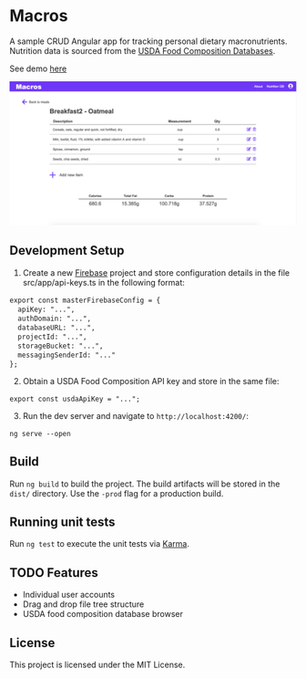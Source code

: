 # Macros

A sample CRUD Angular app for tracking personal dietary macronutrients. Nutrition data is sourced from the [USDA Food Composition Databases](https://ndb.nal.usda.gov/ndb/search/list?home=true).

See demo [here](https://macros-f17e6.firebaseapp.com/)

![screenshot](screenshot.png)


## Development Setup

1. Create a new [Firebase](https://firebase.google.com/) project and store configuration details in the file src/app/api-keys.ts in the following format:

```
export const masterFirebaseConfig = {
  apiKey: "...",
  authDomain: "...",
  databaseURL: "...",
  projectId: "...",
  storageBucket: "...",
  messagingSenderId: "..."
};
```

2. Obtain a USDA Food Composition API key and store in the same file:

```
export const usdaApiKey = "...";
```

3. Run the dev server and navigate to `http://localhost:4200/`:

```
ng serve --open
```


## Build

Run `ng build` to build the project. The build artifacts will be stored in the `dist/` directory. Use the `-prod` flag for a production build.

## Running unit tests

Run `ng test` to execute the unit tests via [Karma](https://karma-runner.github.io).

## TODO Features

* Individual user accounts
* Drag and drop file tree structure
* USDA food composition database browser

## License

This project is licensed under the MIT License.
